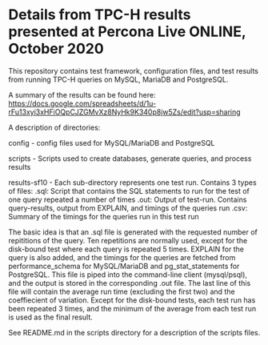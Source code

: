 # Details from TPC-H results presented at Percona Live ONLINE, October 2020

This repository contains test framework, configuration files, and test results from running TPC-H queries on MySQL, MariaDB and PostgreSQL.

A summary of the results can be found here: https://docs.google.com/spreadsheets/d/1u-rFu13xyi3xHFiOQpCJZGMvXz8NyHk9K340p8jw5Zs/edit?usp=sharing

A description of directories:

config - config files used for MySQL/MariaDB and PostgreSQL

scripts - Scripts used to create databases, generate queries, and process results

results-sf10 - Each sub-directory represents one test run.  Contains 3 types of files:
    .sql: Script that contains the SQL statements to run for the test of one query repeated a number of times 
    .out: Output of test-run.  Contains query-results, output from EXPLAIN, and timings of the queries run
    .csv: Summary of the timings for the queries run in this test run
   
The basic idea is that an .sql file is generated with the requested number of repititions of the query. Ten repetitions are normally used, except for the disk-bound test where each query is repeated 5 times.  EXPLAIN for the query is also added, and the timings for the queries are fetched from performance_schema for MySQL/MariaDB and pg_stat_statements for PostgreSQL.  This file is piped into the command-line client (mysql/psql), and the output is stored in the corresponding .out file.  The last line of this file will contain the average run time (excluding the first two) and the coeffiecient of variation.  Except for the disk-bound tests, each test run has been repeated 3 times, and the minimum of the average from each test run is used as the final result.

See README.md in the scripts directory for a description of the scripts files.
